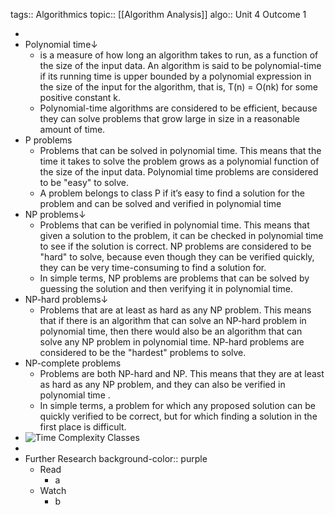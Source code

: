 tags:: Algorithmics
topic:: [[Algorithm Analysis]]
algo:: Unit 4 Outcome 1

-
- Polynomial time↓
	- is a measure of how long an algorithm takes to run, as a function of the size of the input data. An algorithm is said to be polynomial-time if its running time is upper bounded by a polynomial expression in the size of the input for the algorithm, that is, T(n) = O(nk) for some positive constant k.
	- Polynomial-time algorithms are considered to be efficient, because they can solve problems that grow large in size in a reasonable amount of time.
- P problems
	- Problems that can be solved in polynomial time. This means that the time it takes to solve the problem grows as a polynomial function of the size of the input data. Polynomial time problems are considered to be "easy" to solve.
	- A problem belongs to class P if it’s easy to find a solution for the problem and can be solved and verified in polynomial time
- NP problems↓
	- Problems that can be verified in polynomial time. This means that given a solution to the problem, it can be checked in polynomial time to see if the solution is correct. NP problems are considered to be "hard" to solve, because even though they can be verified quickly, they can be very time-consuming to find a solution for.
	- In simple terms, NP problems are problems that can be solved by guessing the solution and then verifying it in polynomial time.
- NP-hard problems↓
	- Problems that are at least as hard as any NP problem. This means that if there is an algorithm that can solve an NP-hard problem in polynomial time, then there would also be an algorithm that can solve any NP problem in polynomial time. NP-hard problems are considered to be the "hardest" problems to solve.
- NP-complete problems
	- Problems are both NP-hard and NP. This means that they are at least as hard as any NP problem, and they can also be verified in polynomial time .
	- In simple terms, a problem for which any proposed solution can be quickly verified to be correct, but for which finding a solution in the first place is difficult.
- ![Time Complexity Classes](https://3.bp.blogspot.com/-XJw7zqa5GTE/T47c0ZmnyJI/AAAAAAAAA5k/JWEc7gNLkkw/s1600/compcomplex.JPG)
-
- Further Research
  background-color:: purple
	- Read
		- a
	- Watch
		- b